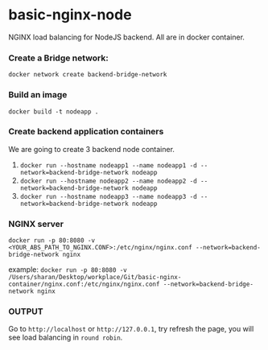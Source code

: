 # basic-nginx-node
NGINX load balancing for NodeJS backend. All are in docker container.

### Create a Bridge network:
`docker network create backend-bridge-network`

### Build an image
`docker build -t nodeapp .` 

### Create backend application containers
We are going to create 3 backend node container.

1. `docker run --hostname nodeapp1 --name nodeapp1 -d --network=backend-bridge-network nodeapp`
2. `docker run --hostname nodeapp2 --name nodeapp2 -d --network=backend-bridge-network nodeapp`
3. `docker run --hostname nodeapp3 --name nodeapp3 -d --network=backend-bridge-network nodeapp`

### NGINX server
`docker run -p 80:8080 -v <YOUR_ABS_PATH_TO_NGINX.CONF>:/etc/nginx/nginx.conf --network=backend-bridge-network nginx`

example: `docker run -p 80:8080 -v /Users/sharan/Desktop/workplace/Git/basic-nginx-container/nginx.conf:/etc/nginx/nginx.conf --network=backend-bridge-network nginx`

### OUTPUT
Go to `http://localhost` or `http://127.0.0.1`, try refresh the page, you will see load balancing in `round robin`.
